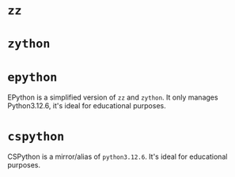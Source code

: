 # `zz`

# `zython`

# `epython`

EPython is a simplified version of `zz` and `zython`. It only manages Python3.12.6, it's ideal for educational purposes.

# `cspython`

CSPython is a mirror/alias of `python3.12.6`. It's ideal for educational purposes.
